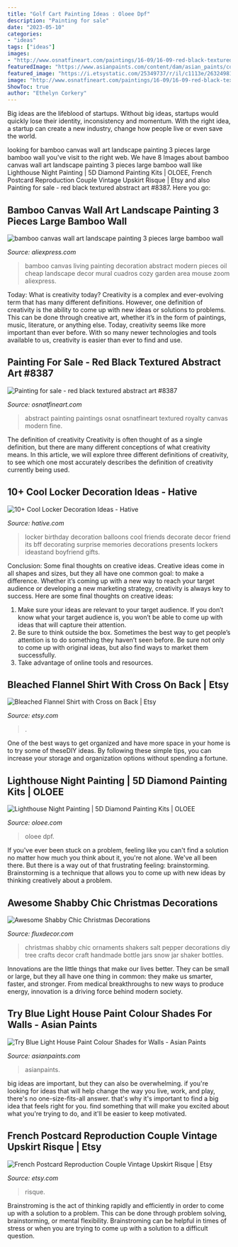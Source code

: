 ```yaml
---
title: "Golf Cart Painting Ideas : Oloee Dpf"
description: "Painting for sale"
date: "2023-05-10"
categories:
- "ideas"
tags: ["ideas"]
images:
- "http://www.osnatfineart.com/paintings/16-09/16-09-red-black-textured-abstract-art.jpg"
featuredImage: "https://www.asianpaints.com/content/dam/asian_paints/colours/room-shots/teals-blues-colour-shade-asian-paints-7531.jpg"
featured_image: "https://i.etsystatic.com/25349737/r/il/c1113e/2632498187/il_1588xN.2632498187_2ixw.jpg"
image: "http://www.osnatfineart.com/paintings/16-09/16-09-red-black-textured-abstract-art.jpg"
ShowToc: true
author: "Ethelyn Corkery"
---
```



Big ideas are the lifeblood of startups. Without big ideas, startups would quickly lose their identity, inconsistency and momentum. With the right idea, a startup can create a new industry, change how people live or even save the world.

	

		
looking for bamboo canvas wall art landscape painting 3 pieces large bamboo wall you've visit to the right web. We have 8 Images about bamboo canvas wall art landscape painting 3 pieces large bamboo wall like Lighthouse Night Painting | 5D Diamond Painting Kits | OLOEE, French Postcard Reproduction Couple Vintage Upskirt Risque | Etsy and also Painting for sale - red black textured abstract art #8387. Here you go:
		
    
## Bamboo Canvas Wall Art Landscape Painting 3 Pieces Large Bamboo Wall

<img loading=lazy src="https://ae01.alicdn.com/kf/HTB17sPPQFXXXXbDXVXXq6xXFXXXv/bamboo-canvas-wall-art-landscape-painting-3-pieces-large-bamboo-wall-picture-decoration-for-living-room.jpg" onerror="this.onerror=null;this.src='https://tse1.mm.bing.net/th?id=OIP.71jkUW4_iU42cXGtQpUyuwHaHa&amp;pid=15.1';" alt="bamboo canvas wall art landscape painting 3 pieces large bamboo wall">

_Source: aliexpress.com_

>bamboo canvas living painting decoration abstract modern pieces oil cheap landscape decor mural cuadros cozy garden area mouse zoom aliexpress. 

	

Today: What is creativity today?
Creativity is a complex and ever-evolving term that has many different definitions. However, one definition of creativity is the ability to come up with new ideas or solutions to problems. This can be done through creative art, whether it’s in the form of paintings, music, literature, or anything else. Today, creativity seems like more important than ever before. With so many newer technologies and tools available to us, creativity is easier than ever to find and use.

    
## Painting For Sale - Red Black Textured Abstract Art #8387

<img loading=lazy src="http://www.osnatfineart.com/paintings/16-09/16-09-red-black-textured-abstract-art.jpg" onerror="this.onerror=null;this.src='https://tse3.mm.bing.net/th?id=OIP._nOLeuPry2UN6FZc-bgMZAHaHC&amp;pid=15.1';" alt="Painting for sale - red black textured abstract art #8387">

_Source: osnatfineart.com_

>abstract painting paintings osnat osnatfineart textured royalty canvas modern fine. 

	

The definition of creativity
Creativity is often thought of as a single definition, but there are many different conceptions of what creativity means. In this article, we will explore three different definitions of creativity, to see which one most accurately describes the definition of creativity currently being used.

    
## 10+ Cool Locker Decoration Ideas - Hative

<img loading=lazy src="https://hative.com/wp-content/uploads/2014/05/locker-decoration/8-balloons-and-post-its-in-locker.jpg" onerror="this.onerror=null;this.src='https://tse4.mm.bing.net/th?id=OIP.ZvrPxVLy7oME8GrAjMqYKQHaJ4&amp;pid=15.1';" alt="10+ Cool Locker Decoration Ideas - Hative">

_Source: hative.com_

>locker birthday decoration balloons cool friends decorate decor friend its bff decorating surprise memories decorations presents lockers ideastand boyfriend gifts. 

	

Conclusion: Some final thoughts on creative ideas.
Creative ideas come in all shapes and sizes, but they all have one common goal: to make a difference. Whether it’s coming up with a new way to reach your target audience or developing a new marketing strategy, creativity is always key to success. Here are some final thoughts on creative ideas: 
1. Make sure your ideas are relevant to your target audience. If you don’t know what your target audience is, you won’t be able to come up with ideas that will capture their attention. 
2. Be sure to think outside the box. Sometimes the best way to get people’s attention is to do something they haven’t seen before. Be sure not only to come up with original ideas, but also find ways to market them successfully. 
3. Take advantage of online tools and resources.

    
## Bleached Flannel Shirt With Cross On Back | Etsy

<img loading=lazy src="https://i.etsystatic.com/27013475/r/il/fbc367/2804457702/il_1588xN.2804457702_k43d.jpg" onerror="this.onerror=null;this.src='https://tse2.mm.bing.net/th?id=OIP.V_FUVUvwTK3N0iNjYLSOxwHaJ3&amp;pid=15.1';" alt="Bleached Flannel Shirt with Cross on Back | Etsy">

_Source: etsy.com_

>. 

	

One of the best ways to get organized and have more space in your home is to try some of theseDIY ideas. By following these simple tips, you can increase your storage and organization options without spending a fortune.

    
## Lighthouse Night Painting | 5D Diamond Painting Kits | OLOEE

<img loading=lazy src="http://cdn.shopify.com/s/files/1/2805/6406/products/Full-square-diamond-5D-DIY-diamond-painting-night-of-the-sea-diamond-embroidery-Cross-Stitch-Rhinestone_1200x1200.jpg?v=1579895124" onerror="this.onerror=null;this.src='https://tse3.mm.bing.net/th?id=OIP.wU2euWWyV7kQb9tZHvVY3gHaHa&amp;pid=15.1';" alt="Lighthouse Night Painting | 5D Diamond Painting Kits | OLOEE">

_Source: oloee.com_

>oloee dpf. 

	

If you've ever been stuck on a problem, feeling like you can't find a solution no matter how much you think about it, you're not alone. We've all been there. But there is a way out of that frustrating feeling: brainstorming. Brainstorming is a technique that allows you to come up with new ideas by thinking creatively about a problem.

    
## Awesome Shabby Chic Christmas Decorations

<img loading=lazy src="http://fluxdecor.com/wp-content/uploads/2016/10/shabby-chic-christmas/15-shabby-chic-christmas-decoration.jpg" onerror="this.onerror=null;this.src='https://tse1.mm.bing.net/th?id=OIP.4WixBeUxT7vVW8oqjWuXrAHaKW&amp;pid=15.1';" alt="Awesome Shabby Chic Christmas Decorations">

_Source: fluxdecor.com_

>christmas shabby chic ornaments shakers salt pepper decorations diy tree crafts decor craft handmade bottle jars snow jar shaker bottles. 

	

Innovations are the little things that make our lives better. They can be small or large, but they all have one thing in common: they make us smarter, faster, and stronger. From medical breakthroughs to new ways to produce energy, innovation is a driving force behind modern society.

    
## Try Blue Light House Paint Colour Shades For Walls - Asian Paints

<img loading=lazy src="https://www.asianpaints.com/content/dam/asian_paints/colours/room-shots/teals-blues-colour-shade-asian-paints-7531.jpg" onerror="this.onerror=null;this.src='https://tse3.mm.bing.net/th?id=OIP.kz2sizXFDBBfbRmJTNlYyQHaGK&amp;pid=15.1';" alt="Try Blue Light House Paint Colour Shades for Walls - Asian Paints">

_Source: asianpaints.com_

>asianpaints. 

	

big ideas are important, but they can also be overwhelming. if you're looking for ideas that will help change the way you live, work, and play, there's no one-size-fits-all answer. that's why it's important to find a big idea that feels right for you. find something that will make you excited about what you're trying to do, and it'll be easier to keep motivated.

    
## French Postcard Reproduction Couple Vintage Upskirt Risque | Etsy

<img loading=lazy src="https://i.etsystatic.com/25349737/r/il/c1113e/2632498187/il_1588xN.2632498187_2ixw.jpg" onerror="this.onerror=null;this.src='https://tse1.mm.bing.net/th?id=OIP.PPb22yii_Tv7oLTZ9YI8wAHaKe&amp;pid=15.1';" alt="French Postcard Reproduction Couple Vintage Upskirt Risque | Etsy">

_Source: etsy.com_

>risque. 

	

Brainstroming is the act of thinking rapidly and efficiently in order to come up with a solution to a problem. This can be done through problem solving, brainstorming, or mental flexibility. Brainstroming can be helpful in times of stress or when you are trying to come up with a solution to a difficult question.

